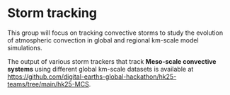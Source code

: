 # Storm tracking


This group will focus on tracking convective storms to study the evolution of atmospheric convection in global and regional km-scale model simulations.

The output of various storm trackers that track **Meso-scale convective systems** using different global km-scale datasets is available at https://github.com/digital-earths-global-hackathon/hk25-teams/tree/main/hk25-MCS. 

